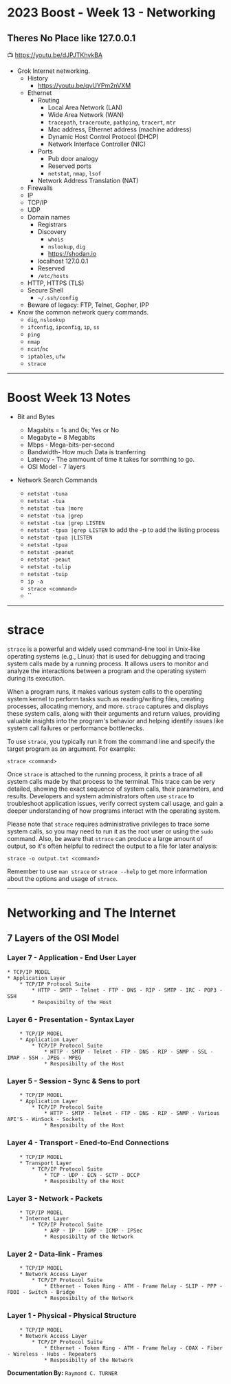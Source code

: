 # 2023 Boost - Week 13 - Networking
## Theres No Place like 127.0.0.1

📺 <https://youtu.be/dJPJTKhvkBA>

* Grok Internet networking.
    * History
        * <https://youtu.be/qvUYPm2nVXM>
    * Ethernet
        * Routing
           * Local Area Network (LAN)
           * Wide Area Network (WAN)
           * `tracepath`, `traceroute`, `pathping`, `tracert`, `mtr`
           * Mac address, Ethernet address (machine address)
           * Dynamic Host Control Protocol (DHCP)
           * Network Interface Controller (NIC)
        * Ports
           * Pub door analogy
           * Reserved ports
           * `netstat`, `nmap`, `lsof`
        * Network Address Translation (NAT)
    * Firewalls
    * IP
    * TCP/IP
    * UDP
    * Domain names
        * Registrars
        * Discovery
            * `whois`
            * `nslookup`, `dig`
            * <https://shodan.io>
        * localhost 127.0.0.1
        * Reserved
        * `/etc/hosts`
    * HTTP, HTTPS (TLS)
    * Secure Shell
        * `~/.ssh/config`
    * Beware of legacy: FTP, Telnet, Gopher, IPP
* Know the common network query commands.
    * `dig`, `nslookup`
    * `ifconfig`, `ipconfig`, `ip`, `ss`
    * `ping`
    * `nmap`
    * `ncat`/`nc`
    * `iptables`, `ufw`
    * `strace`

---

# Boost Week 13 Notes

* Bit and Bytes
    * Magabits = 1s and 0s; Yes or No
    * Megabyte = 8 Megabits
    * Mbps - Mega-bits-per-second
    * Bandwidth- How much Data is tranferring
    * Latency - The ammount of time it takes for somthing to go.
    * OSI Model - 7 layers

* Network Search Commands
    * `netstat -tuna`
    * `netstat -tua`
    * `netstat -tua |more`
    * `netstat -tua |grep`
    * `netstat -tua |grep LISTEN`
    * `netstat -tpua |grep LISTEN` to add the -p to add the listing process
    * `netstat -tpua |LISTEN`
    * `netstat -tpua`
    * `netstat -peanut`
    * `netstat -peaut`
    * `netstat -tulip`
    * `netstat -tuip`
    * `ip -a`
    * `strace <command>`
    * ``

---

# strace
`strace` is a powerful and widely used command-line tool in Unix-like operating systems (e.g., Linux) that is used for debugging and tracing system calls made by a running process. It allows users to monitor and analyze the interactions between a program and the operating system during its execution.

When a program runs, it makes various system calls to the operating system kernel to perform tasks such as reading/writing files, creating processes, allocating memory, and more. `strace` captures and displays these system calls, along with their arguments and return values, providing valuable insights into the program's behavior and helping identify issues like system call failures or performance bottlenecks.

To use `strace`, you typically run it from the command line and specify the target program as an argument. For example:

```
strace <command>
```

Once `strace` is attached to the running process, it prints a trace of all system calls made by that process to the terminal. This trace can be very detailed, showing the exact sequence of system calls, their parameters, and results. Developers and system administrators often use `strace` to troubleshoot application issues, verify correct system call usage, and gain a deeper understanding of how programs interact with the operating system.

Please note that `strace` requires administrative privileges to trace some system calls, so you may need to run it as the root user or using the `sudo` command. Also, be aware that `strace` can produce a large amount of output, so it's often helpful to redirect the output to a file for later analysis:

```
strace -o output.txt <command>
```

Remember to use `man strace` or `strace --help` to get more information about the options and usage of `strace`.


---
    
         
# Networking and The Internet
## 7 Layers of the OSI Model  

### Layer 7 - Application - End User Layer
    * TCP/IP MODEL
    * Application Layer
        * TCP/IP Protocol Suite
            * HTTP - SMTP - Telnet - FTP - DNS - RIP - SMTP - IRC - POP3 - SSH
            * Resposibilty of the Host

### Layer 6 - Presentation - Syntax Layer
        * TCP/IP MODEL
        * Application Layer
            * TCP/IP Protocol Suite
                * HTTP - SMTP - Telnet - FTP - DNS - RIP - SNMP - SSL - IMAP - SSH - JPEG - MPEG
                * Resposibilty of the Host

### Layer 5 - Session - Sync & Sens to port
        * TCP/IP MODEL
        * Application Layer
            * TCP/IP Protocol Suite
                * HTTP - SMTP - Telnet - FTP - DNS - RIP - SNMP - Various API'S - WinSock - Sockets
                * Resposibilty of the Host
                    
### Layer 4 - Transport - Ened-to-End Connections
        * TCP/IP MODEL
        * Transport Layer
            * TCP/IP Protocol Suite
                * TCP - UDP - ECN - SCTP - DCCP
                * Resposibilty of the Host

### Layer 3 - Network - Packets
        * TCP/IP MODEL
        * Internet Layer
            * TCP/IP Protocol Suite
                * ARP - IP - IGMP - ICMP - IPSec
                * Resposibilty of the Network

### Layer 2 - Data-link - Frames
        * TCP/IP MODEL
        * Network Access Layer
            * TCP/IP Protocol Suite
                * Ethernet - Token Ring - ATM - Frame Relay - SLIP - PPP - FDDI - Switch - Bridge
                * Resposibilty of the Network

### Layer 1 - Physical - Physical Structure
        * TCP/IP MODEL
        * Network Access Layer
            * TCP/IP Protocol Suite
                * Ethernet - Token Ring - ATM - Frame Relay - COAX - Fiber - Wireless - Hubs - Repeaters
                * Resposibilty of the Network


**Documentation By:** `Raymond C. TURNER`